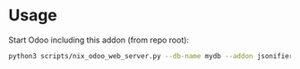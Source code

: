 # Usage

Start Odoo including this addon (from repo root):

```bash
python3 scripts/nix_odoo_web_server.py --db-name mydb --addon jsonifier
```
